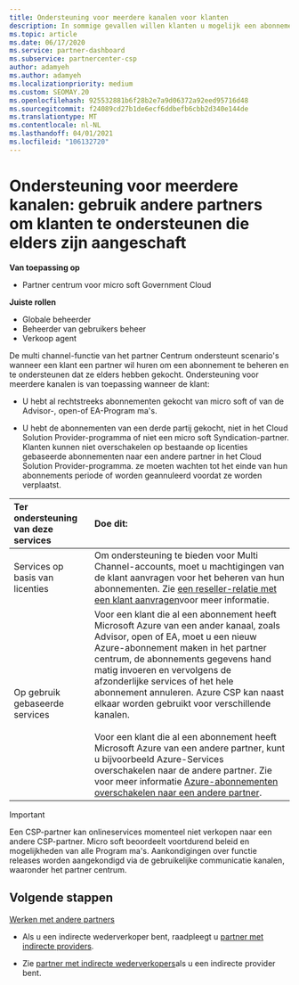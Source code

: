 ```yaml
---
title: Ondersteuning voor meerdere kanalen voor klanten
description: In sommige gevallen willen klanten u mogelijk een abonnement inrichten en ondersteunen dat ze elders hebben gekocht.
ms.topic: article
ms.date: 06/17/2020
ms.service: partner-dashboard
ms.subservice: partnercenter-csp
author: adamyeh
ms.author: adamyeh
ms.localizationpriority: medium
ms.custom: SEOMAY.20
ms.openlocfilehash: 925532881b6f28b2e7a9d06372a92eed95716d48
ms.sourcegitcommit: f24089cd27b1de6ecf6ddbefb6cbb2d340e144de
ms.translationtype: MT
ms.contentlocale: nl-NL
ms.lasthandoff: 04/01/2021
ms.locfileid: "106132720"
---
```

# <a name="multi-channel-support---using-other-partners-to-support-customer-subscriptions-purchased-elsewhere"></a>Ondersteuning voor meerdere kanalen: gebruik andere partners om klanten te ondersteunen die elders zijn aangeschaft

**Van toepassing op**

- Partner centrum voor micro soft Government Cloud

**Juiste rollen**

- Globale beheerder
- Beheerder van gebruikers beheer
- Verkoop agent

De multi channel-functie van het partner Centrum ondersteunt scenario's wanneer een klant een partner wil huren om een abonnement te beheren en te ondersteunen dat ze elders hebben gekocht. Ondersteuning voor meerdere kanalen is van toepassing wanneer de klant:

- U hebt al rechtstreeks abonnementen gekocht van micro soft of van de Advisor-, open-of EA-Program ma's.

- U hebt de abonnementen van een derde partij gekocht, niet in het Cloud Solution Provider-programma of niet een micro soft Syndication-partner. Klanten kunnen niet overschakelen op bestaande op licenties gebaseerde abonnementen naar een andere partner in het Cloud Solution Provider-programma. ze moeten wachten tot het einde van hun abonnements periode of worden geannuleerd voordat ze worden verplaatst.

|Ter ondersteuning van deze services  | Doe dit: |
|:---------|:---------|
|Services op basis van licenties    | Om ondersteuning te bieden voor Multi Channel-accounts, moet u machtigingen van de klant aanvragen voor het beheren van hun abonnementen. Zie [een reseller-relatie met een klant aanvragen](request-a-relationship-with-a-customer.md)voor meer informatie.   |
|Op gebruik gebaseerde services     |  Voor een klant die al een abonnement heeft Microsoft Azure van een ander kanaal, zoals Advisor, open of EA, moet u een nieuw Azure-abonnement maken in het partner centrum, de abonnements gegevens hand matig invoeren en vervolgens de afzonderlijke services of het hele abonnement annuleren. Azure CSP kan naast elkaar worden gebruikt voor verschillende kanalen.<br/><br/> Voor een klant die al een abonnement heeft Microsoft Azure van een andere partner, kunt u bijvoorbeeld Azure-Services overschakelen naar de andere partner.  Zie voor meer informatie [Azure-abonnementen overschakelen naar een andere partner](switch-azure-subscriptions-to-a-different-partner.md). |

> [!IMPORTANT]  
> Een CSP-partner kan onlineservices momenteel niet verkopen naar een andere CSP-partner. Micro soft beoordeelt voortdurend beleid en mogelijkheden van alle Program ma's. Aankondigingen over functie releases worden aangekondigd via de gebruikelijke communicatie kanalen, waaronder het partner centrum.

## <a name="next-steps"></a>Volgende stappen

[Werken met andere partners](work-with-other-partners.md)

- Als u een indirecte wederverkoper bent, raadpleegt u [partner met indirecte providers](indirect-reseller-tasks-in-partner-center.md).

- Zie [partner met indirecte wederverkopers](indirect-provider-tasks-in-partner-center.md)als u een indirecte provider bent.
